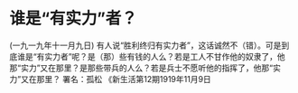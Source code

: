 # 谁是“有实力”者？
(一九一九年十一月九日)
有人说“胜利终归有实力者”，这话诚然不（错）。可是到底谁是“有实力者”呢？是（那）些有钱的人么？若是工人不甘作他的奴隶了，他那“实力”又在那里？是那些带兵的人么？若是兵士不愿听他的指挥了，他那“实力”又在那里？
署名：孤松
《新生活第12期1919年11月9日
